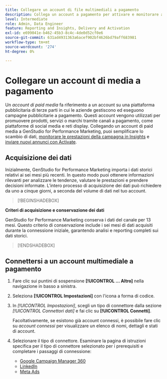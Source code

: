 ```yaml
---
title: Collegare un account di file multimediali a pagamento
description: Collega un account a pagamento per attivare e monitorare annunci e contenuti multimediali con Adobe GenStudio for Performance Marketing.
level: Intermediate
role: Admin, Data Engineer
feature: Reporting and Insights, Delivery and Activation
exl-id: e699041e-b462-45b3-8c4c-4de0d52cf0e6
source-git-commit: 631ad4931363a6acef902bf4626bd79aff683981
workflow-type: tm+mt
source-wordcount: '274'
ht-degree: 0%

---
```


# Collegare un account di media a pagamento

Un _account di paid media_ fa riferimento a un account su una piattaforma pubblicitaria di terze parti in cui le aziende gestiscono ed eseguono campagne pubblicitarie a pagamento. Questi account vengono utilizzati per promuovere prodotti, servizi o marchi tramite canali a pagamento, come piattaforme di social media e reti display. Collegando un account di paid media a GenStudio for Performance Marketing, puoi semplificare lo scambio di dati, [monitorare le prestazioni della campagna in Insights](/help/user-guide/insights/overview.md) e [inviare nuovi annunci con Activate](/help/user-guide/activation/overview.md).

## Acquisizione dei dati

Inizialmente, GenStudio for Performance Marketing importa i dati storici relativi ai sei mesi più recenti. In questo modo puoi ottenere informazioni rilevanti per analizzare le tendenze, valutare le prestazioni e prendere decisioni informate. L’intero processo di acquisizione dei dati può richiedere da uno a cinque giorni, a seconda del volume di dati nel tuo account.

>[!BEGINSHADEBOX]

**Criteri di acquisizione e conservazione dei dati**

GenStudio for Performance Marketing conserva i dati del canale per 13 mesi. Questo criterio di conservazione include i sei mesi di dati acquisiti durante la connessione iniziale, garantendo analisi e reporting completi sui dati storici.

>[!ENDSHADEBOX]


## Connettersi a un account multimediale a pagamento

1. Fare clic sui puntini di sospensione **[!UICONTROL ... Altro]** nella navigazione in basso a sinistra.

1. Seleziona **[!UICONTROL Impostazioni]** con l&#39;icona a forma di codice.

1. In _[!UICONTROL Impostazioni]_, scegli un tipo di connettore dalla sezione _[!UICONTROL Connettori dati]_ e fai clic su **[!UICONTROL Connetti]**.

   Facoltativamente, se esistono già account connessi, è possibile fare clic su _account connessi_ per visualizzare un elenco di nomi, dettagli e stati di account.

1. Selezionare il tipo di connettore. Esaminare la pagina di istruzioni specifica per il tipo di connettore selezionato per i prerequisiti e completare i passaggi di connessione:

   - [Google Campaign Manager 360](google-cm360.md)
   - [LinkedIn](linkedin-ads.md)
   - [Meta Ads](meta-ads.md)

